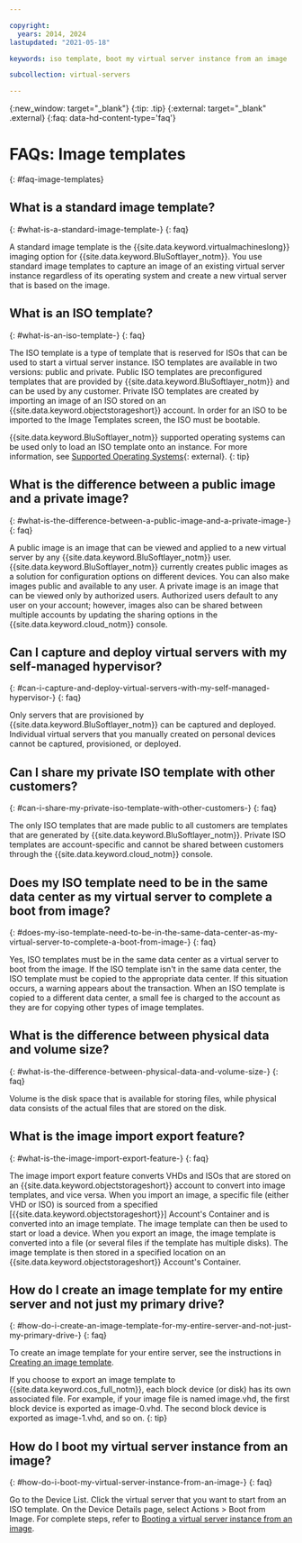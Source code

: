 ```yaml
---

copyright:
  years: 2014, 2024
lastupdated: "2021-05-18"

keywords: iso template, boot my virtual server instance from an image

subcollection: virtual-servers

---
```



{:new_window: target="_blank"}
{:tip: .tip}
{:external: target="_blank" .external}
{:faq: data-hd-content-type='faq'}

# FAQs: Image templates
{: #faq-image-templates}

## What is a standard image template?
{: #what-is-a-standard-image-template-}
{: faq}

A standard image template is the {{site.data.keyword.virtualmachineslong}} imaging option for {{site.data.keyword.BluSoftlayer_notm}}. You use standard image templates to capture an image of an existing virtual server instance regardless of its operating system and create a new virtual server that is based on the image.

## What is an ISO template?
{: #what-is-an-iso-template-}
{: faq}

The ISO template is a type of template that is reserved for ISOs that can be used to start a virtual server instance. ISO templates are available in two versions: public and private. Public ISO templates are preconfigured templates that are provided by {{site.data.keyword.BluSoftlayer_notm}} and can be used by any customer. Private ISO templates are created by importing an image of an ISO stored on an {{site.data.keyword.objectstorageshort}} account. In order for an ISO to be imported to the Image Templates screen, the ISO must be bootable.

{{site.data.keyword.BluSoftlayer_notm}} supported operating systems can be used only to load an ISO template onto an instance. For more information, see [Supported Operating Systems](/docs/bare-metal?topic=bare-metal-about-software&locale=en#supported-operating-systems-for-ibm-cloud-virtual-servers){: external}.
{: tip}

## What is the difference between a public image and a private image?
{: #what-is-the-difference-between-a-public-image-and-a-private-image-}
{: faq}

A public image is an image that can be viewed and applied to a new virtual server by any {{site.data.keyword.BluSoftlayer_notm}} user. {{site.data.keyword.BluSoftlayer_notm}} currently creates public images as a solution for configuration options on different devices. You can also make images public and available to any user. A private image is an image that can be viewed only by authorized users. Authorized users default to any user on your account; however, images also can be shared between multiple accounts by updating the sharing options in the {{site.data.keyword.cloud_notm}} console.

## Can I capture and deploy virtual servers with my self-managed hypervisor?
{: #can-i-capture-and-deploy-virtual-servers-with-my-self-managed-hypervisor-}
{: faq}

Only servers that are provisioned by {{site.data.keyword.BluSoftlayer_notm}} can be captured and deployed. Individual virtual servers that you manually created on personal devices cannot be captured, provisioned, or deployed.

## Can I share my private ISO template with other customers?
{: #can-i-share-my-private-iso-template-with-other-customers-}
{: faq}

The only ISO templates that are made public to all customers are templates that are generated by {{site.data.keyword.BluSoftlayer_notm}}. Private ISO templates are account-specific and cannot be shared between customers through the {{site.data.keyword.cloud_notm}} console.

## Does my ISO template need to be in the same data center as my virtual server to complete a boot from image?
{: #does-my-iso-template-need-to-be-in-the-same-data-center-as-my-virtual-server-to-complete-a-boot-from-image-}
{: faq}

Yes, ISO templates must be in the same data center as a virtual server to boot from the image. If the ISO template isn't in the same data center, the ISO template must be copied to the appropriate data center. If this situation occurs, a warning appears about the transaction. When an ISO template is copied to a different data center, a small fee is charged to the account as they are for copying other types of image templates.

## What is the difference between physical data and volume size?
{: #what-is-the-difference-between-physical-data-and-volume-size-}
{: faq}

Volume is the disk space that is available for storing files, while physical data consists of the actual files that are stored on the disk.

## What is the image import export feature?
{: #what-is-the-image-import-export-feature-}
{: faq}

The image import export feature converts VHDs and ISOs that are stored on an {{site.data.keyword.objectstorageshort}} account to convert into image templates, and vice versa. When you import an image, a specific file (either VHD or ISO) is sourced from a specified [{{site.data.keyword.objectstorageshort}}] Account's Container and is converted into an image template. The image template can then be used to start or load a device. When you export an image, the image template is converted into a file (or several files if the template has multiple disks). The image template is then stored in a specified location on an {{site.data.keyword.objectstorageshort}} Account's Container.

## How do I create an image template for my entire server and not just my primary drive?
{: #how-do-i-create-an-image-template-for-my-entire-server-and-not-just-my-primary-drive-}
{: faq}

To create an image template for your entire server, see the instructions in [Creating an image template](/docs/image-templates?topic=image-templates-creating-an-image-template#creating-an-image-template).

If you choose to export an image template to {{site.data.keyword.cos_full_notm}}, each block device (or disk) has its own associated file. For example, if your image file is named image.vhd, the first block device is exported as image-0.vhd. The second block device is exported as image-1.vhd, and so on.
{: tip}

## How do I boot my virtual server instance from an image?
{: #how-do-i-boot-my-virtual-server-instance-from-an-image-}
{: faq}

Go to the Device List. Click the virtual server that you want to start from an ISO template. On the Device Details page, select Actions > Boot from Image.
For complete steps, refer to [Booting a virtual server instance from an image](/docs/image-templates?topic=image-templates-booting-a-vsi-from-an-image).
